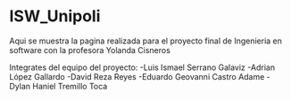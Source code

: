 # ISW_Unipoli
Aqui se muestra la pagina realizada para el proyecto final de Ingenieria en software
con la profesora Yolanda Cisneros

Integrates del equipo del proyecto:
-Luis Ismael Serrano Galaviz
-Adrian López Gallardo
-David Reza Reyes
-Eduardo Geovanni Castro Adame
-Dylan Haniel Tremillo Toca
